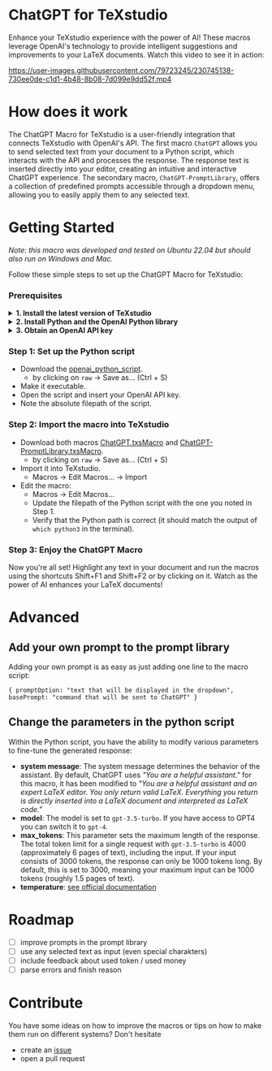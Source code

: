 # ChatGPT for TeXstudio

Enhance your TeXstudio experience with the power of AI! These macros leverage OpenAI's technology to provide intelligent suggestions and improvements to your LaTeX documents. 
Watch this video to see it in action:

https://user-images.githubusercontent.com/79723245/230745138-730ee0de-c1d1-4b48-8b08-7d099e9dd52f.mp4

# How does it work


The ChatGPT Macro for TeXstudio is a user-friendly integration that connects TeXstudio with OpenAI's API.
The first macro  `ChatGPT` allows you to send selected text from your document to a Python script, which interacts with the API and processes the response. 
The response text is  inserted directly into your editor, creating an intuitive and interactive ChatGPT experience.
The secondary macro, `ChatGPT-PromptLibrary`, offers a collection of predefined prompts accessible through a dropdown menu, allowing you to easily apply them to any selected text.

# Getting Started

*Note: this macro was developed and tested on Ubuntu 22.04 but should also run on Windows and Mac.*

Follow these simple steps to set up the ChatGPT Macro for TeXstudio:

### Prerequisites

<details>
  <summary> <b>1. Install the latest version of TeXstudio</b> </summary>

Make sure you're using TeXstudio version `4.5.2rc1` or higher. To check your version, go to "Help" -> "About TeXstudio."

If you need to update, download the latest version from the [TeXstudio release page](https://github.com/texstudio-org/texstudio/releases)

For Linux users, download the AppImage, make it executable, and run it
</details>

<details>
  <summary> <b>2. Install Python and the OpenAI Python library</b> </summary>

Install Python from the [official website](https://realpython.com/installing-python/).

Install the `openai` library by running `pip install openai`.
</details>

<details>
  <summary> <b>3. Obtain an OpenAI API key</b> </summary>

Create an account at [openai.com](https://chat.openai.com/auth/login) and get your API key from the [OpenAI API Keys page](https://platform.openai.com/account/api-keys).
</details>


### Step 1: Set up the Python script
 
- Download the [openai_python_script](/openai_python_script).
  - by clicking on `raw` -> Save as... (Ctrl + S)
- Make it executable.
- Open the script and insert your OpenAI API key.
- Note the absolute filepath of the script.

### Step 2: Import the macro into TeXstudio
- Download both macros [ChatGPT.txsMacro](/ChatGPT.txsMacro) and [ChatGPT-PromptLibrary.txsMacro](/ChatGPT-PromptLibrary.txsMacro).
  - by clicking on `raw` -> Save as... (Ctrl + S)
- Import it into TeXstudio.
  -  Macros -> Edit Macros... -> Import
- Edit the macro:
  - Macros -> Edit Macros... 
  - Update the filepath of the Python script with the one you noted in Step 1.
  - Verify that the Python path is correct (it should match the output of `which python3` in the terminal).

### Step 3: Enjoy the ChatGPT Macro

Now you're all set! Highlight any text in your document and run the macros using the shortcuts Shift+F1 and Shift+F2 or by clicking on it. Watch as the power of AI enhances your LaTeX documents!

# Advanced

## Add your own prompt to the prompt library
Adding your own prompt is as easy as just adding one line to the macro script:

`{ promptOption: "text that will be displayed in the dropdown", basePrompt: "command that will be sent to ChatGPT" }`
  
## Change the parameters in the python script

Within the Python script, you have the ability to modify various parameters to fine-tune the generated response:

- **system message**: The system message determines the behavior of the assistant. By default, ChatGPT uses *"You are a helpful assistant."* for this macro, it has been modified to *"You are a helpful assistant and an expert LaTeX editor. You only return valid LaTeX. Everything you return is directly inserted into a LaTeX document and interpreted as LaTeX code."*
- **model**: The model is set to `gpt-3.5-turbo`. If you have access to GPT4 you can switch it to `gpt-4`.
- **max_tokens**: This parameter sets the maximum length of the response. The total token limit for a single request with `gpt-3.5-turbo` is 4000 (approximately 6 pages of text), including the input. If your input consists of 3000 tokens, the response can only be 1000 tokens long. By default, this is set to 3000, meaning your maximum input can be 1000 tokens (roughly 1.5 pages of text).
- **temperature**: [see official documentation](https://platform.openai.com/docs/api-reference/chat/create#chat/create-temperature)


# Roadmap

- [ ] improve prompts in the prompt library
- [ ] use any selected text as input (even special charakters)
- [ ] include feedback about used token / used money
- [ ] parse errors and finish reason

# Contribute
You have some ideas on how to improve the macros or tips on how to make them run on different systems? Don't hesitate
- create an [issue](https://github.com/icarecti/chatgpt_macro_for_texstudio/issues) 
- open a pull request